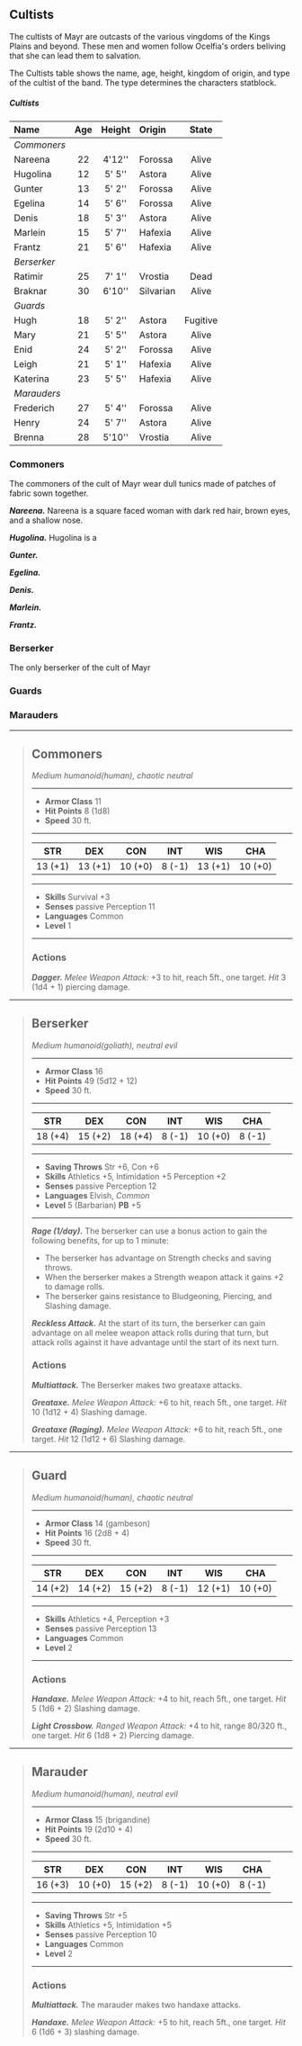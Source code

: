 ## Cultists
The cultists of Mayr are outcasts of the various vingdoms of the Kings Plains and beyond. These men and women follow Ocelfia's orders beliving that she can lead them to salvation.

The Cultists table shows the name, age, height, kingdom of origin, and type of the cultist of the band. The type determines the characters statblock.

<div class='classTable'>

##### Cultists
| Name      | Age | Height | Origin    | State    |
|:----------|:---:|:------:|:----------|:--------:|
|*Commoners*|     |        |           |          |
| Nareena   |  22 | 4'12'' | Forossa   | Alive    |
| Hugolina  |  12 | 5' 5'' | Astora    | Alive    |
| Gunter    |  13 | 5' 2'' | Forossa   | Alive    |
| Egelina   |  14 | 5' 6'' | Forossa   | Alive    |
| Denis     |  18 | 5' 3'' | Astora    | Alive    |
| Marlein   |  15 | 5' 7'' | Hafexia   | Alive    |
| Frantz    |  21 | 5' 6'' | Hafexia   | Alive    |
|*Berserker*|     |        |           |          |
| Ratimir   |  25 | 7' 1'' | Vrostia   | Dead     |
| Braknar   |  30 | 6'10'' | Silvarian | Alive    |
|*Guards*   |     |        |           |          |
| Hugh      |  18 | 5' 2'' | Astora    | Fugitive |
| Mary      |  21 | 5' 5'' | Astora    | Alive    |
| Enid      |  24 | 5' 2'' | Forossa   | Alive    |
| Leigh     |  21 | 5' 1'' | Hafexia   | Alive    |
| Katerina  |  23 | 5' 5'' | Hafexia   | Alive    |
|*Marauders*|     |        |           |          |
| Frederich |  27 | 5' 4'' | Forossa   | Alive    |
| Henry     |  24 | 5' 7'' | Astora    | Alive    |
| Brenna    |  28 | 5'10'' | Vrostia   | Alive    |

</div>


### Commoners
The commoners of the cult of Mayr wear dull tunics made of patches of fabric sown together.

***Nareena.***
Nareena is a square faced woman with dark red hair, brown eyes, and a shallow nose.

***Hugolina.***
Hugolina is a

***Gunter.***

***Egelina.***

***Denis.***

***Marlein.***

***Frantz.***


### Berserker
The only berserker of the cult of Mayr 

### Guards


### Marauders

___
> ## Commoners
>*Medium humanoid(human), chaotic neutral*
> ___
> - **Armor Class** 11
> - **Hit Points** 8 (1d8)
> - **Speed** 30 ft.
>___
>|   STR   |   DEX   |   CON   |   INT   |   WIS   |   CHA   |
>|:-------:|:-------:|:-------:|:-------:|:-------:|:-------:|
>| 13 (+1) | 13 (+1) | 10 (+0) |  8 (-1) | 13 (+1) | 10 (+0) |
>___
> - **Skills** Survival +3
> - **Senses** passive Perception 11
> - **Languages** Common
> - **Level** 1
> ___
>
> ### Actions
> ***Dagger.*** *Melee Weapon Attack:* +3 to hit, reach 5ft., one target. *Hit* 3 (1d4 + 1) piercing damage. 


___
> ## Berserker
>*Medium humanoid(goliath), neutral evil*
> ___
> - **Armor Class** 16
> - **Hit Points** 49 (5d12 + 12)
> - **Speed** 30 ft.
>___
>|   STR   |   DEX   |   CON   |   INT   |   WIS   |   CHA   |
>|:-------:|:-------:|:-------:|:-------:|:-------:|:-------:|
>| 18 (+4) | 15 (+2) | 18 (+4) |  8 (-1) | 10 (+0) |  8 (-1) |
>___
> - **Saving Throws** Str +6, Con +6
> - **Skills** Athletics +5, Intimidation +5 Perception +2
> - **Senses** passive Perception 12
> - **Languages** Elvish, *Common*
> - **Level** 5 (Barbarian) **PB** +5
> ___
> ***Rage (1/day).*** 
> The berserker can use a bonus action to gain the following benefits, for up to 1 minute:
> - The berserker has advantage on Strength checks and saving throws.
> - When the berserker makes a Strength weapon attack it gains +2 to damage rolls.
> - The berserker gains resistance to Bludgeoning, Piercing, and Slashing damage.
>
> ***Reckless Attack.***
> At the start of its turn, the berserker can gain advantage on all melee weapon attack rolls during that turn, but attack rolls against it have advantage until the start of its next turn.
>
> ### Actions
> ***Multiattack.*** The Berserker makes two greataxe attacks.
>
> ***Greataxe.*** *Melee Weapon Attack:* +6 to hit, reach 5ft., one target. *Hit* 10 (1d12 + 4) Slashing damage.
>
> ***Greataxe (Raging).*** *Melee Weapon Attack:* +6 to hit, reach 5ft., one target. *Hit* 12 (1d12 + 6) Slashing damage.
>


___
> ## Guard
>*Medium humanoid(human), chaotic neutral*
> ___
> - **Armor Class** 14 (gambeson)
> - **Hit Points** 16 (2d8 + 4)
> - **Speed** 30 ft.
>___
>|   STR   |   DEX   |   CON   |   INT   |   WIS   |   CHA   |
>|:-------:|:-------:|:-------:|:-------:|:-------:|:-------:|
>| 14 (+2) | 14 (+2) | 15 (+2) |  8 (-1) | 12 (+1) | 10 (+0) |
>___
> - **Skills** Athletics +4, Perception +3
> - **Senses** passive Perception 13
> - **Languages** Common
> - **Level** 2
> ___
>
> ### Actions
> ***Handaxe.*** *Melee Weapon Attack:* +4 to hit, reach 5ft., one target. *Hit* 5 (1d6 + 2) Slashing damage. 
>
> ***Light Crossbow.*** *Ranged Weapon Attack:* +4 to hit, range 80/320 ft., one target. *Hit* 6 (1d8 + 2) Piercing damage. 


___
> ## Marauder
>*Medium humanoid(human), neutral evil*
> ___
> - **Armor Class** 15 (brigandine)
> - **Hit Points** 19 (2d10 + 4)
> - **Speed** 30 ft.
>___
>|   STR   |   DEX   |   CON   |   INT   |   WIS   |   CHA   |
>|:-------:|:-------:|:-------:|:-------:|:-------:|:-------:|
>| 16 (+3) | 10 (+0) | 15 (+2) |  8 (-1) | 10 (+0) |  8 (-1) |
>___
> - **Saving Throws** Str +5
> - **Skills** Athletics +5, Intimidation +5
> - **Senses** passive Perception 10
> - **Languages** Common
> - **Level** 2
> ___
>
> ### Actions
> ***Multiattack.*** The marauder makes two handaxe attacks.
>
> ***Handaxe.*** *Melee Weapon Attack:* +5 to hit, reach 5ft., one target. *Hit* 6 (1d6 + 3) slashing damage. 
>